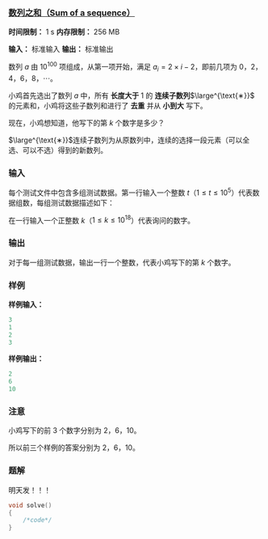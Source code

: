 ### [数列之和（Sum of a sequence）](https://ac.nowcoder.com/acm/contest/95338/C)

**时间限制：** 1 s
**内存限制：** 256 MB

**输入：** 标准输入
**输出：** 标准输出



数列 $a$ 由 $10^{100}$ 项组成，从第一项开始，满足 $a_i = 2 \times i - 2$，即前几项为 $0$，$2$，$4$，$6$，$8$，$\cdots$。

小鸡首先选出了数列 $a$ 中，所有 **长度大于** $1$ 的 **连续子数列**$\large^{\text{∗}}$ 的元素和，小鸡将这些子数列和进行了 **去重** 并从 **小到大** 写下。

现在，小鸡想知道，他写下的第 $k$ 个数字是多少？



$\large^{\text{∗}}$连续子数列为从原数列中，连续的选择一段元素（可以全选、可以不选）得到的新数列。







### 输入

每个测试文件中包含多组测试数据。第一行输入一个整数 $t$（$1 \le t \le 10^5$）代表数据组数，每组测试数据描述如下：

在一行输入一个正整数 $k$（$1 \le k \le 10^{18}$）代表询问的数字。





### 输出

对于每一组测试数据，输出一行一个整数，代表小鸡写下的第 $k$ 个数字。





### 样例

**样例输入：**

```cpp
3
1
2
3
```



**样例输出：**

```cpp
2
6
10
```





### 注意

小鸡写下的前 $3$ 个数字分别为 $2$，$6$，$10$。 

所以前三个样例的答案分别为 $2$，$6$，$10$。





### 题解

明天发！！！



```cpp
void solve()
{
	/*code*/
}
```